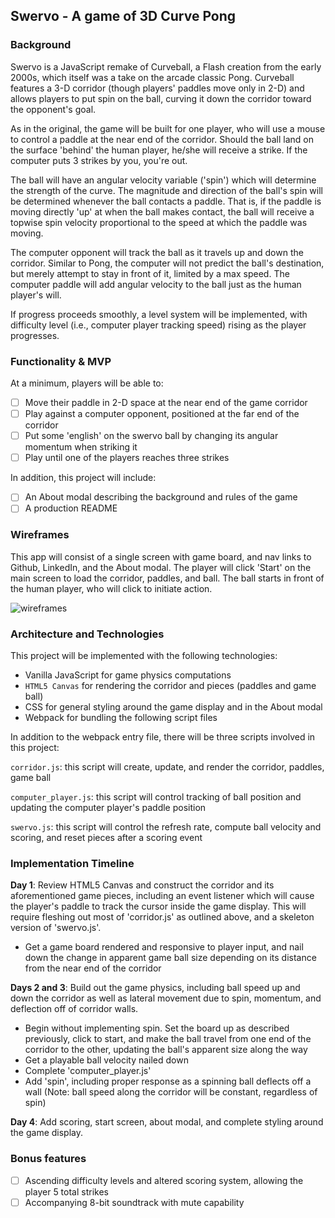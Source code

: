 ## Swervo - A game of 3D Curve Pong

### Background

Swervo is a JavaScript remake of Curveball, a Flash creation from the early 2000s, which itself was a take on the arcade classic Pong. Curveball features a 3-D corridor (though players' paddles move only in 2-D) and allows players to put spin on the ball, curving it down the corridor toward the opponent's goal.

As in the original, the game will be built for one player, who will use a mouse to control a paddle at the near end of the corridor. Should the ball land on the surface 'behind' the human player, he/she will receive a strike. If the computer puts 3 strikes by you, you're out.

The ball will have an angular velocity variable ('spin') which will determine the strength of the curve. The magnitude and direction of the ball's spin will be determined whenever the ball contacts a paddle. That is, if the paddle is moving directly 'up' at when the ball makes contact, the ball will receive a topwise spin velocity proportional to the speed at which the paddle was moving.

The computer opponent will track the ball as it travels up and down the corridor. Similar to Pong, the computer will not predict the ball's destination, but merely attempt to stay in front of it, limited by a max speed. The computer paddle will add angular velocity to the ball just as the human player's will.

If progress proceeds smoothly, a level system will be implemented, with difficulty level (i.e., computer player tracking speed) rising as the player progresses.

### Functionality & MVP  

At a minimum, players will be able to:

- [ ] Move their paddle in 2-D space at the near end of the game corridor
- [ ] Play against a computer opponent, positioned at the far end of the corridor
- [ ] Put some 'english' on the swervo ball by changing its angular momentum when striking it
- [ ] Play until one of the players reaches three strikes

In addition, this project will include:

- [ ] An About modal describing the background and rules of the game
- [ ] A production README

### Wireframes

This app will consist of a single screen with game board, and nav links to Github, LinkedIn,
and the About modal.  The player will click 'Start' on the main screen to load the corridor, paddles, and ball. The ball starts in front of the human player, who will click to initiate action.

![wireframes](https://github.com/atom-r/swervo/blob/master/swervo.png)

### Architecture and Technologies

This project will be implemented with the following technologies:

- Vanilla JavaScript for game physics computations
- `HTML5 Canvas` for rendering the corridor and pieces (paddles and game ball)
- CSS for general styling around the game display and in the About modal
- Webpack for bundling the following script files

In addition to the webpack entry file, there will be three scripts involved in this project:

`corridor.js`: this script will create, update, and render the corridor, paddles, game ball

`computer_player.js`: this script will control tracking of ball position and updating the computer player's paddle position

`swervo.js`: this script will control the refresh rate, compute ball velocity and scoring, and reset pieces after a scoring event

### Implementation Timeline

**Day 1**: Review HTML5 Canvas and construct the corridor and its aforementioned game pieces, including an event listener which will cause the player's paddle to track the cursor inside the game display. This will require fleshing out most of 'corridor.js' as outlined above, and a skeleton version of 'swervo.js'.

- Get a game board rendered and responsive to player input, and nail down the change in apparent game ball size depending on its distance from the near end of the corridor

**Days 2 and 3**: Build out the game physics, including ball speed up and down the corridor as well as lateral movement due to spin, momentum, and deflection off of corridor walls.

- Begin without implementing spin. Set the board up as described previously, click to start, and make the ball travel from one end of the corridor to the other, updating the ball's apparent size along the way
- Get a playable ball velocity nailed down
- Complete 'computer_player.js'
- Add 'spin', including proper response as a spinning ball deflects off a wall (Note: ball speed along the corridor will be constant, regardless of spin)

**Day 4**: Add scoring, start screen, about modal, and complete styling around the game display.


### Bonus features

- [ ] Ascending difficulty levels and altered scoring system, allowing the player 5 total strikes
- [ ] Accompanying 8-bit soundtrack with mute capability
